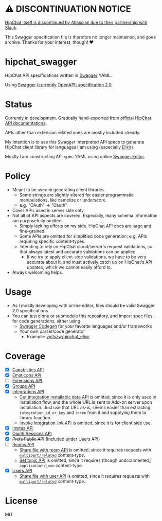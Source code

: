 # :warning: DISCONTINUATION NOTICE

[HipChat itself is discontinued by Atlassian due to their partnership with Slack](https://www.atlassian.com/partnerships/slack).

This Swagger specification file is therefore no longer maintained, and goes archive. Thanks for your interest, though! :heart:

# hipchat_swagger

HipChat API specifications written in [Swagger](http://swagger.io/) YAML.

Using [Swagger (currently OpenAPI) specification 2.0](https://github.com/OAI/OpenAPI-Specification/blob/master/versions/2.0.md).

# Status

Currently in development. Gradually hand-exported from [official HipChat API documentations](https://www.hipchat.com/docs/apiv2).

APIs other than extension related ones are mostly included already.

My intention is to use this Swagger interpreted API specs to generate HipChat client library
for languages I am using (especially [Elixir](http://elixir-lang.org/)).

Mostly I am constructing API spec YAML using online [Swagger Editor](http://editor.swagger.io/#/).

# Policy

- Meant to be used in generating client libraries.
    - Some strings are slightly altered for easier programmatic manipulations, like camelize or underscore.
    - e.g. "OAuth" -> "Oauth"
- Cover APIs used in server side only.
- Not all of API aspects are covered. Especially, many schema information are purposefully omitted.
    - Simply lacking efforts on my side. HipChat API docs are large and fine-grained.
    - Some APIs are omitted for simplified code generation; e.g. APIs requiring specific content-types.
    - Intending to rely on HipChat cloud/server's request validations, so that always latest and accurate validations can be applied.
        - If we try to apply client-side validations, we have to be very accurate about it,
          and must actively catch up on HipChat's API updates, which we cannot easily afford to.
- Always welcoming helps.

# Usage

- As I mostly developing with online editor, files should be valid Swagger 2.0 specifications.
- You can just clone or submodule this repository, and import spec files for code generations, either using:
    - [Swagger Codegen](http://swagger.io/swagger-codegen/) for your favorite languages and/or frameworks
    - Your own parser/code generator
        - Example: [ymtszw/hipchat_elixir](https://github.com/ymtszw/hipchat_elixir)

# Coverage

- [x] [Capabilities API](https://www.hipchat.com/docs/apiv2/method/get_capabilities)
- [x] [Emoticons API](https://www.hipchat.com/docs/apiv2/method/get_emoticon)
- [ ] [Extensions API](https://www.hipchat.com/docs/apiv2/method/get_global_action)
- [x] [Groups API](https://www.hipchat.com/docs/apiv2/method/view_group)
- [x] [Integrations API](https://www.hipchat.com/docs/apiv2/method/get_integration_installable_data)
    - [Get integration installable data API](https://www.hipchat.com/docs/apiv2/method/get_integration_installable_data) is omitted,
      since it is only used in installation flow, and the whole URL is sent to Add-on server upon installation.
      Just use that URL as-is, seems easier than extracting `integration_id_or_key` and `token` from it and supplying them to library function.
    - [Invoke integration link API](https://www.hipchat.com/docs/apiv2/method/invoke_integration_link)
      is omitted, since it is for client side use.
- [x] [Invites API](https://www.hipchat.com/docs/apiv2/method/invite_user_to_group)
- [x] [Oauth Sessions API](https://www.hipchat.com/docs/apiv2/method/get_session)
- [x] ~~Prefs Public API~~ (Included under Users API)
- [ ] [Rooms API](https://www.hipchat.com/docs/apiv2/method/get_all_rooms)
    - [Share file with room API](https://www.hipchat.com/docs/apiv2/method/share_file_with_room) is omitted,
      since it requires requests with [`multipart/related`](https://tools.ietf.org/html/rfc2387) content-type.
    - [Set topic API](https://www.hipchat.com/docs/apiv2/method/set_topic) is omitted,
      since it requires (though undocumented,) `application/json` content-type.
- [x] [Users API](https://www.hipchat.com/docs/apiv2/method/get_all_users)
    - [Share file with user API](https://www.hipchat.com/docs/apiv2/method/share_file_with_user) is omitted,
      since it requires requests with [`multipart/related`](https://tools.ietf.org/html/rfc2387) content-type.

# License

MIT
